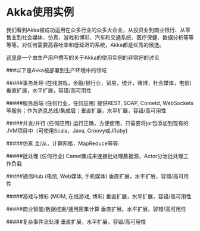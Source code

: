 # Akka使用实例

我们看到Akka被成功运用在众多行业的众多大企业，从投资业到商业银行、从零售业到社会媒体、仿真、游戏和博彩、汽车和交通系统、医疗保健、数据分析等等等等。对任何需要高吞吐率和低延迟的系统，Akka都是优秀的候选。

[这里](http://stackoverflow.com/questions/4493001/good-use-case-for-akka/4494512#4494512)是一个由生产用户撰写的关于Akka的使用实例的非常好的讨论

###以下是Akka被部署到生产环境中的领域

#####事务处理 (在线游戏，金融/银行业，贸易，统计，赌博，社会媒体，电信)
垂直扩展，水平扩展，容错/高可用性

#####服务后端 (任何行业，任何应用)
提供REST, SOAP, Cometd, WebSockets 等服务；作为消息总线/集成层；垂直扩展，水平扩展，容错/高可用性

#####并发/并行 (任何应用)
运行正确，方便使用，只需要将jar包添加到现有的JVM项目中（可使用Scala，Java, Groovy或JRuby)

#####仿真
主/从，计算网格，MapReduce等等.

#####批处理 (任何行业)
Camel集成来连接批处理数据源，Actor分治批处理工作负载

#####通信Hub (电信, Web媒体, 手机媒体)
垂直扩展，水平扩展，容错/高可用性

#####游戏与博彩 (MOM, 在线游戏, 博彩)
垂直扩展，水平扩展，容错/高可用性

#####商业智能/数据挖掘/通用密集计算
垂直扩展，水平扩展，容错/高可用性

#####复杂事件流处理
垂直扩展，水平扩展，容错/高可用性

